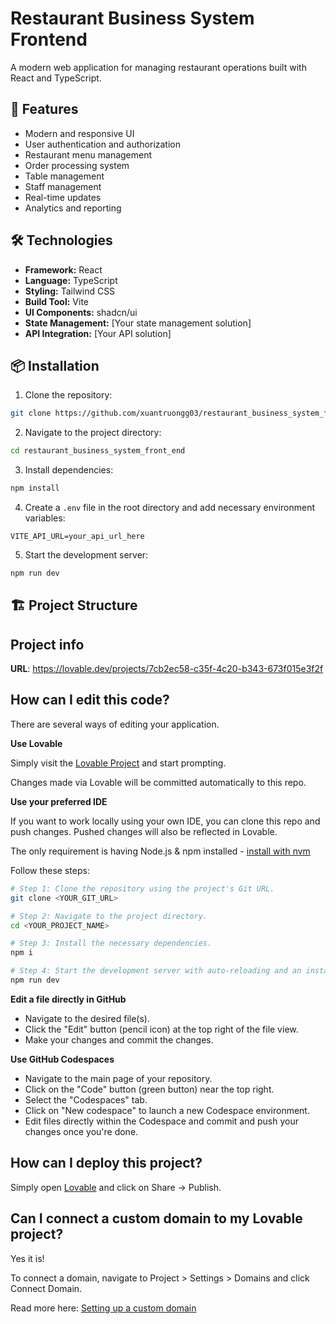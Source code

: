 # Restaurant Business System Frontend

A modern web application for managing restaurant operations built with React and TypeScript.

## 🚀 Features

- Modern and responsive UI
- User authentication and authorization
- Restaurant menu management
- Order processing system
- Table management
- Staff management
- Real-time updates
- Analytics and reporting

## 🛠️ Technologies

- **Framework:** React
- **Language:** TypeScript
- **Styling:** Tailwind CSS
- **Build Tool:** Vite
- **UI Components:** shadcn/ui
- **State Management:** [Your state management solution]
- **API Integration:** [Your API solution]

## 📦 Installation

1. Clone the repository:
```bash
git clone https://github.com/xuantruongg03/restaurant_business_system_front_end.git
```

2. Navigate to the project directory:
```bash
cd restaurant_business_system_front_end
```

3. Install dependencies:
```bash
npm install
```

4. Create a `.env` file in the root directory and add necessary environment variables:
```env
VITE_API_URL=your_api_url_here
```

5. Start the development server:
```bash
npm run dev
```

## 🏗️ Project Structure

## Project info

**URL**: https://lovable.dev/projects/7cb2ec58-c35f-4c20-b343-673f015e3f2f

## How can I edit this code?

There are several ways of editing your application.

**Use Lovable**

Simply visit the [Lovable Project](https://lovable.dev/projects/7cb2ec58-c35f-4c20-b343-673f015e3f2f) and start prompting.

Changes made via Lovable will be committed automatically to this repo.

**Use your preferred IDE**

If you want to work locally using your own IDE, you can clone this repo and push changes. Pushed changes will also be reflected in Lovable.

The only requirement is having Node.js & npm installed - [install with nvm](https://github.com/nvm-sh/nvm#installing-and-updating)

Follow these steps:

```sh
# Step 1: Clone the repository using the project's Git URL.
git clone <YOUR_GIT_URL>

# Step 2: Navigate to the project directory.
cd <YOUR_PROJECT_NAME>

# Step 3: Install the necessary dependencies.
npm i

# Step 4: Start the development server with auto-reloading and an instant preview.
npm run dev
```

**Edit a file directly in GitHub**

- Navigate to the desired file(s).
- Click the "Edit" button (pencil icon) at the top right of the file view.
- Make your changes and commit the changes.

**Use GitHub Codespaces**

- Navigate to the main page of your repository.
- Click on the "Code" button (green button) near the top right.
- Select the "Codespaces" tab.
- Click on "New codespace" to launch a new Codespace environment.
- Edit files directly within the Codespace and commit and push your changes once you're done.

## How can I deploy this project?

Simply open [Lovable](https://lovable.dev/projects/7cb2ec58-c35f-4c20-b343-673f015e3f2f) and click on Share -> Publish.

## Can I connect a custom domain to my Lovable project?

Yes it is!

To connect a domain, navigate to Project > Settings > Domains and click Connect Domain.

Read more here: [Setting up a custom domain](https://docs.lovable.dev/tips-tricks/custom-domain#step-by-step-guide)

